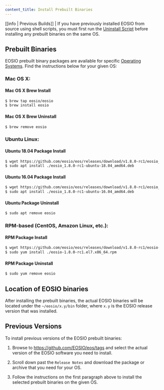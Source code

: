 ```yaml
---
content_title: Install Prebuilt Binaries
---
```


[[info | Previous Builds]]
| If you have previously installed EOSIO from source using shell scripts, you must first run the [Uninstall Script](01_build-from-source/01_shell-scripts/05_uninstall-eosio.md) before installing any prebuilt binaries on the same OS.

## Prebuilt Binaries

EOSIO prebuilt binary packages are available for specific [Operating Systems](index.md#supported-operating-systems). Find the instructions below for your given OS:

### Mac OS X:

#### Mac OS X Brew Install
```sh
$ brew tap eosio/eosio
$ brew install eosio
```
#### Mac OS X Brew Uninstall
```sh
$ brew remove eosio
```

### Ubuntu Linux:

#### Ubuntu 18.04 Package Install
```sh
$ wget https://github.com/eosio/eos/releases/download/v1.8.0-rc1/eosio_1.8.0-rc1-ubuntu-18.04_amd64.deb
$ sudo apt install ./eosio_1.8.0-rc1-ubuntu-18.04_amd64.deb
```
#### Ubuntu 16.04 Package Install
```sh
$ wget https://github.com/eosio/eos/releases/download/v1.8.0-rc1/eosio_1.8.0-rc1-ubuntu-16.04_amd64.deb
$ sudo apt install ./eosio_1.8.0-rc1-ubuntu-16.04_amd64.deb
```
#### Ubuntu Package Uninstall
```sh
$ sudo apt remove eosio
```

### RPM-based (CentOS, Amazon Linux, etc.):

#### RPM Package Install
```sh
$ wget https://github.com/eosio/eos/releases/download/v1.8.0-rc1/eosio-1.8.0-rc1.el7.x86_64.rpm
$ sudo yum install ./eosio-1.8.0-rc1.el7.x86_64.rpm
```
#### RPM Package Uninstall
```sh
$ sudo yum remove eosio
```

## Location of EOSIO binaries

After installing the prebuilt binaries, the actual EOSIO binaries will be located under the `~/eosio/x.y/bin` folder, where `x.y` is the EOSIO release version that was installed.

## Previous Versions

To install previous versions of the EOSIO prebuilt binaries:

1. Browse to https://github.com/EOSIO/eos/tags and select the actual version of the EOSIO software you need to install.

2. Scroll down past the `Release Notes` and download the package or archive that you need for your OS.

3. Follow the instructions on the first paragraph above to install the selected prebuilt binaries on the given OS.
